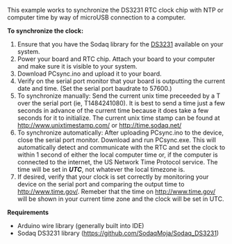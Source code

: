 This example works to synchronize the DS3231 RTC clock chip with NTP or computer time by way of microUSB connection to a computer.

**To synchronize the clock:**

1. Ensure that you have the Sodaq library for the [DS3231](https://github.com/SodaqMoja/Sodaq_DS3231) available on your system.
2. Power your board and RTC chip.  Attach your board to your computer and make sure it is visible to your system.
3. Download PCsync.ino and upload it to your board.
4. Verify on the serial port monitor that your board is outputting the current date and time.  (Set the serial port baudrate to 57600.)
5. To synchronize manually:  Send the current unix time preceeded by a T over the serial port (ie, T1484241080).  It is best to send a time just a few seconds in advance of the current time because it does take a few seconds for it to initialize.  The current unix time stamp can be found at http://www.unixtimestamp.com/ or http://time.sodaq.net/
5. To synchronize automatically:  After uploading PCsync.ino to the device, close the serial port monitor.  Download and run PCsync.exe.  This will automatically detect and communicate with the RTC and set the clock to within 1 second of either the local computer time or, if the computer is connected to the internet, the US Network Time Protocol service.  The time will be set in **_UTC_**, not whatever the local timezone is.
6. If desired, verify that your clock is set correctly by monitoring your device on the serial port and comparing the output time to http://www.time.gov/.  Remeber that the time on http://www.time.gov/ will be shown in your current time zone and the clock will be set in UTC.

**Requirements**

 * Arduino wire library (generally built into IDE)
 * Sodaq DS3231 library (https://github.com/SodaqMoja/Sodaq_DS3231)
